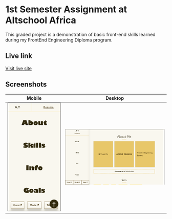# 1st Semester Assignment at Altschool Africa

This graded project is a demonstration of basic front-end skills learned during my FrontEnd Engineering Diploma program.

## Live link
[Visit live site](https://amiyahayadev.github.io/june-assignment-one/)

## Screenshots

| Mobile | Desktop |
|---|---|
| ![](assets/images/mobile-design.png) | ![](assets/images/desktop-design.png) |
